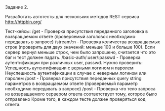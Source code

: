 Задание 2.

Разработать автотесты для нескольких методов REST сервиса http://httpbin.org/ 

Тест-кейсы:
  /get - Проверка присутствия переданного заголовка в возвращаемом ответе (проверяемый заголовок необходимо передавать в запросе) 
  /stream/:n - Проверка количества возвращаемых строк (проверить для двух значений: меньше 100 и больше 100). 
Если сервер вернул меньше строк, чем было запрошено, считается что это баг и тест должен падать. 
  /basic-auth/:user/:passwd - Проверка аутентификации при различных user, passwd. 
Нужно проверить: 
Успешность аутентификации с верными логином и паролем 
Неуспешность аутентификации в случае с неверным логином или паролем 
  /post - Проверка присутствия переданных query string параметров в возвращаемом ответе (проверяемый параметр 
необходимо передавать в запросе) 
  /post - Проверка что тело запроса из возвращаемого сервером ответа соответствует тому, которое было отправлено
  Кроме того, в каждом тесте должен проверяться код ответа. 
